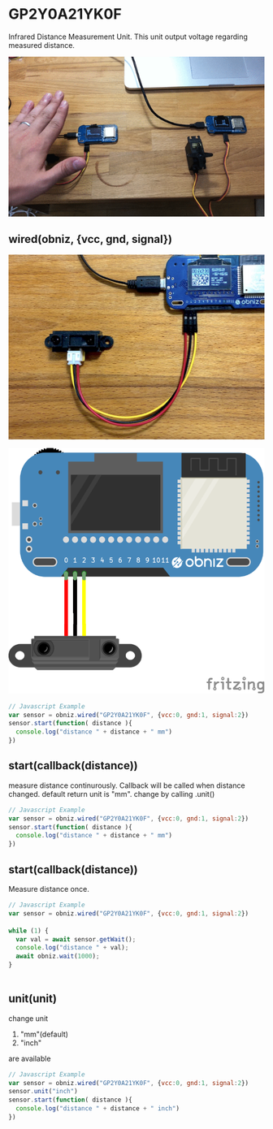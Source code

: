 # GP2Y0A21YK0F
Infrared Distance Measurement Unit.
This unit output voltage regarding measured distance.

![photo of wired](./image.gif)

## wired(obniz, {vcc, gnd, signal})

![photo of wired](./image.jpg)

![photo of wired](./wired.png)

```javascript
// Javascript Example
var sensor = obniz.wired("GP2Y0A21YK0F", {vcc:0, gnd:1, signal:2})
sensor.start(function( distance ){
  console.log("distance " + distance + " mm")
})
```

## start(callback(distance))
measure distance continurously.
Callback will be called when distance changed.
default return unit is "mm". change by calling .unit()
```javascript
// Javascript Example
var sensor = obniz.wired("GP2Y0A21YK0F", {vcc:0, gnd:1, signal:2})
sensor.start(function( distance ){
  console.log("distance " + distance + " mm")
})
```



## start(callback(distance))

Measure distance once.

```javascript
// Javascript Example
var sensor = obniz.wired("GP2Y0A21YK0F", {vcc:0, gnd:1, signal:2})

while (1) {
  var val = await sensor.getWait();
  console.log("distance " + val);
  await obniz.wait(1000);
}
    
```
    
## unit(unit)
change unit

1. "mm"(default)
2. "inch"

are available

```javascript
// Javascript Example
var sensor = obniz.wired("GP2Y0A21YK0F", {vcc:0, gnd:1, signal:2})
sensor.unit("inch")
sensor.start(function( distance ){
  console.log("distance " + distance + " inch")
})
```

